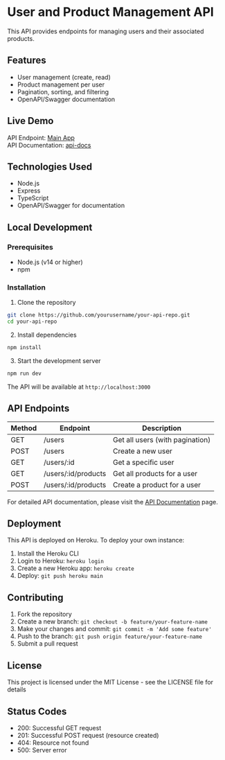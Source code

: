 # User and Product Management API

This API provides endpoints for managing users and their associated products.

## Features
- User management (create, read)
- Product management per user
- Pagination, sorting, and filtering
- OpenAPI/Swagger documentation

## Live Demo
API Endpoint: [Main App](https://whispering-tor-63318-814178c6cfe8.herokuapp.com)  
API Documentation: [api-docs](https://whispering-tor-63318-814178c6cfe8.herokuapp.com/api-docs) 

## Technologies Used
- Node.js
- Express
- TypeScript
- OpenAPI/Swagger for documentation

## Local Development

### Prerequisites
- Node.js (v14 or higher)
- npm

### Installation
1. Clone the repository
```bash
git clone https://github.com/yourusername/your-api-repo.git
cd your-api-repo
```

2. Install dependencies
```bash
npm install
```

3. Start the development server
```bash
npm run dev
```

The API will be available at `http://localhost:3000`

## API Endpoints
 
| Method | Endpoint | Description |
|--------|----------|-------------|
| GET    | /users   | Get all users (with pagination) |
| POST   | /users   | Create a new user |
| GET    | /users/:id | Get a specific user |
| GET    | /users/:id/products | Get all products for a user |
| POST   | /users/:id/products | Create a product for a user |

For detailed API documentation, please visit the [API Documentation](https://your-api-url.herokuapp.com/api-docs) page.

## Deployment
This API is deployed on Heroku. To deploy your own instance:

1. Install the Heroku CLI
2. Login to Heroku: `heroku login`
3. Create a new Heroku app: `heroku create`
4. Deploy: `git push heroku main`

## Contributing
1. Fork the repository
2. Create a new branch: `git checkout -b feature/your-feature-name`
3. Make your changes and commit: `git commit -m 'Add some feature'`
4. Push to the branch: `git push origin feature/your-feature-name`
5. Submit a pull request

## License
This project is licensed under the MIT License - see the LICENSE file for details
## Status Codes
- 200: Successful GET request
- 201: Successful POST request (resource created)
- 404: Resource not found
- 500: Server error
